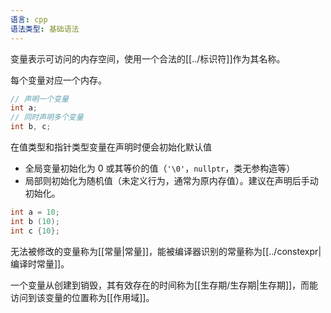 ```yaml
---
语言: cpp
语法类型: 基础语法
---
```

变量表示可访问的内存空间，使用一个合法的[[../标识符]]作为其名称。

每个变量对应一个内存。

```cpp
// 声明一个变量
int a;
// 同时声明多个变量
int b, c;
```

在值类型和指针类型变量在声明时便会初始化默认值
- 全局变量初始化为 0 或其等价的值（`'\0'`，`nullptr`，类无参构造等）
- 局部则初始化为随机值（未定义行为，通常为原内存值）。建议在声明后手动初始化。

```cpp
int a = 10;
int b (10);
int c {10};
```

无法被修改的变量称为[[常量|常量]]，能被编译器识别的常量称为[[../constexpr|编译时常量]]。

一个变量从创建到销毁，其有效存在的时间称为[[生存期/生存期|生存期]]，而能访问到该变量的位置称为[[作用域]]。

